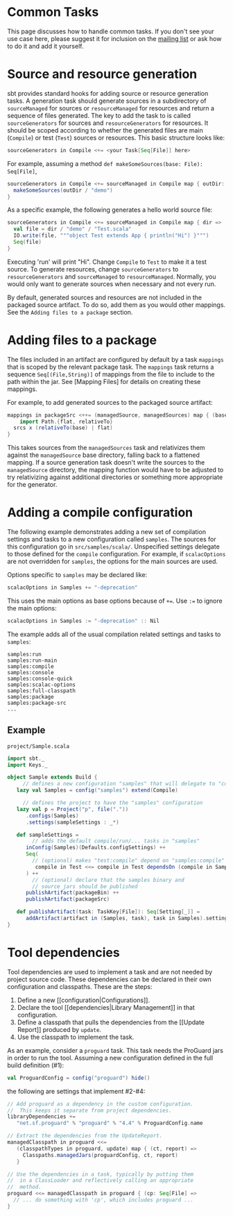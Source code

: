 [mailing list]: http://groups.google.com/group/simple-build-tool

# Common Tasks

This page discusses how to handle common tasks.  If you don't see your use case here, please suggest it for inclusion on the [mailing list] or ask how to do it and add it yourself.

# Source and resource generation

sbt provides standard hooks for adding source or resource generation tasks.  A generation task should generate sources in a subdirectory of `sourceManaged` for sources or `resourceManaged` for resources and return a sequence of files generated.  The key to add the task to is called `sourceGenerators` for sources and `resourceGenerators` for resources.  It should be scoped according to whether the generated files are main (`Compile`) or test (`Test`) sources or resources.  This basic structure looks like:

```scala
sourceGenerators in Compile <+= <your Task[Seq[File]] here>
```

For example, assuming a method `def makeSomeSources(base: File): Seq[File]`,

```scala
sourceGenerators in Compile <+= sourceManaged in Compile map { outDir: File =>
  makeSomeSources(outDir / "demo")
}
```

As a specific example, the following generates a hello world source file:

```scala
sourceGenerators in Compile <+= sourceManaged in Compile map { dir =>
  val file = dir / "demo" / "Test.scala"
  IO.write(file, """object Test extends App { println("Hi") }""")
  Seq(file)
}
```

Executing 'run' will print "Hi".  Change `Compile` to `Test` to make it a test source.  To generate resources, change `sourceGenerators` to `resourceGenerators` and `sourceManaged` to `resourceManaged`.  Normally, you would only want to generate sources when necessary and not every run.

By default, generated sources and resources are not included in the packaged source artifact.  To do so, add them as you would other mappings.  See the `Adding files to a package` section.

# Adding files to a package

The files included in an artifact are configured by default by a task `mappings` that is scoped by the relevant package task.  The `mappings` task returns a sequence `Seq[(File,String)]` of mappings from the file to include to the path within the jar.  See [Mapping Files] for details on creating these mappings.

For example, to add generated sources to the packaged source artifact:
```scala
mappings in packageSrc <++= (managedSource, managedSources) map { (base, srcs) =>
    import Path.{flat, relativeTo}
  srcs x (relativeTo(base) | flat)
}
```

This takes sources from the `managedSources` task and relativizes them against the `managedSource` base directory, falling back to a flattened mapping.  If a source generation task doesn't write the sources to the `managedSource` directory, the mapping function would have to be adjusted to try relativizing against additional directories or something more appropriate for the generator.

# Adding a compile configuration

The following example demonstrates adding a new set of compilation settings and tasks to a new configuration called `samples`.  The sources for this configuration go in `src/samples/scala/`.  Unspecified settings delegate to those defined for the `compile` configuration.  For example, if `scalacOptions` are not overridden for `samples`, the options for the main sources are used.

Options specific to `samples` may be declared like:
```scala
scalacOptions in Samples += "-deprecation"
```

This uses the main options as base options because of `+=`.  Use `:=` to ignore the main options:

```scala
scalacOptions in Samples := "-deprecation" :: Nil
```

The example adds all of the usual compilation related settings and tasks to `samples`: 
```text
samples:run
samples:run-main
samples:compile
samples:console
samples:console-quick
samples:scalac-options
samples:full-classpath
samples:package
samples:package-src
...
```

## Example

`project/Sample.scala`

```scala
import sbt._
import Keys._

object Sample extends Build {
     // defines a new configuration "samples" that will delegate to "compile"
   lazy val Samples = config("samples") extend(Compile)

     // defines the project to have the "samples" configuration
   lazy val p = Project("p", file("."))
      .configs(Samples)
      .settings(sampleSettings : _*)

   def sampleSettings = 
        // adds the default compile/run/... tasks in "samples"
      inConfig(Samples)(Defaults.configSettings) ++
      Seq(
        // (optional) makes "test:compile" depend on "samples:compile"
         compile in Test <<= compile in Test dependsOn (compile in Samples)
      ) ++ 
        // (optional) declare that the samples binary and
        // source jars should be published
      publishArtifact(packageBin) ++
      publishArtifact(packageSrc)

   def publishArtifact(task: TaskKey[File]): Seq[Setting[_]] =
      addArtifact(artifact in (Samples, task), task in Samples).settings
}
```

# Tool dependencies

Tool dependencies are used to implement a task and are not needed by project source code.  These dependencies can be declared in their own configuration and classpaths.  These are the steps:

1. Define a new [[configuration|Configurations]].
2. Declare the tool [[dependencies|Library Management]] in that configuration.
3. Define a classpath that pulls the dependencies from the [[Update Report]] produced by `update`.
4. Use the classpath to implement the task.

As an example, consider a `proguard` task.  This task needs the ProGuard jars in order to run the tool.  Assuming a new configuration defined in the full build definition (#1):

```scala
val ProguardConfig = config("proguard") hide()
```

the following are settings that implement #2-#4:

```scala
// Add proguard as a dependency in the custom configuration.
//  This keeps it separate from project dependencies.
libraryDependencies +=
   "net.sf.proguard" % "proguard" % "4.4" % ProguardConfig.name

// Extract the dependencies from the UpdateReport.
managedClasspath in proguard <<=
   (classpathTypes in proguard, update) map { (ct, report) =>
     Classpaths.managedJars(proguardConfig, ct, report)
   }

// Use the dependencies in a task, typically by putting them
//  in a ClassLoader and reflectively calling an appropriate
//  method.
proguard <<= managedClasspath in proguard { (cp: Seq[File] => 
  // ... do something with 'cp', which includes proguard ...
}
```